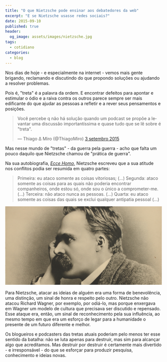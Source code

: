```yaml
---
title: "O que Nietzsche pode ensinar aos debatedores da web"
excerpt: "E se Nietzsche usasse redes sociais?"
date: 2015-09-10
published: true
header:
  og_image: assets/images/nietzsche.jpg
tags: 
  - cotidiano
categories:
  - blog
---
```

Nos dias de hoje - e especialmente na internet - vemos mais gente brigando, reclamando e discutindo do que propondo soluções ou ajudando a resolver problemas.

Pois é, "treta" é a palavra da ordem. E encontrar defeitos para apontar e estimular o ódio e a raiva contra os outros parece sempre ser mais edificante do que ajudar as pessoas a refletir e a rever seus pensamentos e posições.

<blockquote class="twitter-tweet" lang="pt"><p lang="pt" dir="ltr">Você percebe q não há solução quando um podcast se propõe a levantar uma discussão importantíssima e quase tudo que se lê sobre é &quot;treta&quot;.</p>&mdash; Thiago ∆ Miro (@ThiagoMiro) <a href="https://twitter.com/ThiagoMiro/status/639300885886185472">3 setembro 2015</a></blockquote>
<script async src="//platform.twitter.com/widgets.js" charset="utf-8"></script>

Mas nesse mundo de "tretas" - da guerra pela guerra - acho que falta um pouco daquilo que Nietzsche chamou de "prática de guerra".

Na sua autobiografia, *[Ecce Homo](http://www.skoob.com.br/ecce-homo-1736ed2355.html)*, Nietzsche escreveu que a sua atitude nos conflitos podia ser resumida em quatro partes:

> Primeira: eu ataco somente as coisas vitoriosas; (...) Segunda: ataco somente as coisas para as quais não poderia encontrar companheiros, onde estou só, onde sou o único a comprometer-me. (...) Terceira: não ataco nunca as pessoas. (...) Quarta: eu ataco somente as coisas das quais se exclui qualquer antipatia pessoal (...)

<img src="assets/images/nietzsche.jpg">

Para Nietzsche, atacar as ideias de alguém era uma forma de benevolência, uma distinção, um sinal de honra e respeito pelo outro. Nietzsche não atacou Richard Wagner, por exemplo, por odiá-lo, mas porque enxergava em Wagner um modelo de cultura que precisava ser discutido e repensado. Esse ataque era, então, um sinal de reconhecimento pela sua influência, ao mesmo tempo em que era um esforço de legar para a humanidade o presente de um futuro diferente e melhor.

Os blogueiros e podcasters das tretas atuais poderiam pelo menos ter esse sentido da batalha: não se luta apenas para destruir, mas sim para alcançar algo que acreditamos. Mas destruir por destruir é certamente mais divertido - e irresponsável - do que se esforçar para produzir pesquisa, conhecimento e ideias novas.
